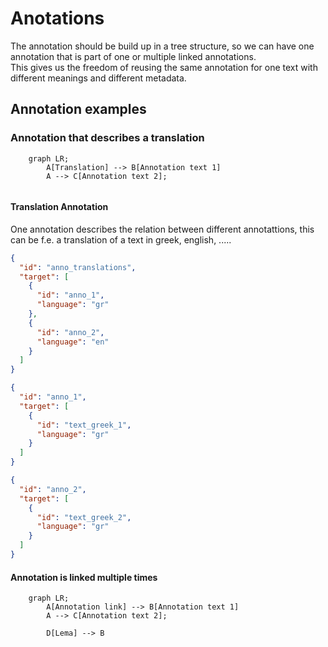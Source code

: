# Anotations

The annotation should be build up in a tree structure, so we can have one annotation that is part of one or multiple linked annotations.  
This gives us the freedom of reusing the same annotation for one text with different meanings and different metadata.

## Annotation examples

### Annotation that describes a translation

```mermaid
    graph LR;
        A[Translation] --> B[Annotation text 1]
        A --> C[Annotation text 2];
    
```

#### Translation Annotation
One annotation describes the relation between different annotattions, this can be f.e. a translation of a text in greek, english, .....

```json
{
  "id": "anno_translations",
  "target": [
    {
      "id": "anno_1",
      "language": "gr"
    },
    {
      "id": "anno_2",
      "language": "en"
    }
  ]
}
```

```json
{
  "id": "anno_1",
  "target": [
    {
      "id": "text_greek_1",
      "language": "gr"
    }
  ]
}
```

```json
{
  "id": "anno_2",
  "target": [
    {
      "id": "text_greek_2",
      "language": "gr"
    }
  ]
}
```

#### Annotation is linked multiple times
```mermaid
    graph LR;
        A[Annotation link] --> B[Annotation text 1]
        A --> C[Annotation text 2];
        
        D[Lema] --> B
    
```